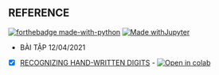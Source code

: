 ## REFERENCE

[![forthebadge made-with-python](http://ForTheBadge.com/images/badges/made-with-python.svg)](https://www.python.org/) [![Made withJupyter](https://img.shields.io/badge/Made%20with-Jupyter-orange?style=for-the-badge&logo=Jupyter)](https://jupyter.org/try)
* BÀI TẬP 12/04/2021
 - [x] [RECOGNIZING HAND-WRITTEN DIGITS](https://github.com/lphuong304/CS114.L21/blob/main/COLAB_ASSIGNMENTS/ASIGNMENT_COLAB_01_12_04_2021.ipynb) - [![Open in colab](https://colab.research.google.com/assets/colab-badge.svg)](https://colab.research.google.com/drive/17KUzLnlG-sdaelWnhYVwbugmDAzJvxqc#scrollTo=4nmehE-p3alD)
